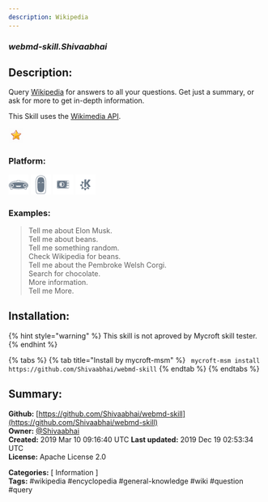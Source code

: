 ```yaml
---
description: Wikipedia
---
```


### _webmd-skill.Shivaabhai_  
## Description:  
Query [Wikipedia](https://www.wikipedia.org) for answers to all your questions.  Get just a summary, or ask for more to get in-depth information.

This Skill uses the [Wikimedia API](https://en.wikipedia.org/w/api.php).  
  
![](../.gitbook/assets/star.png)  
  
### Platform:  
 ![Mark I](../.gitbook/assets/mark-1-icon.png)  ![Mark II](../.gitbook/assets/mark-2-icon.png)  ![Picroft](../.gitbook/assets/picroft-icon.png)  ![plasmoid](../.gitbook/assets/kde.png)   
### Examples:  
> Tell me about Elon Musk.  
> Tell me about beans.  
> Tell me something random.  
> Check Wikipedia for beans.  
> Tell me about the Pembroke Welsh Corgi.  
> Search for chocolate.  
> More information.  
> Tell me More.  
  
## Installation:  
{% hint style="warning" %}
This skill is not aproved by Mycroft skill tester.
{% endhint %}
    
{% tabs %}
{% tab title="Install by mycroft-msm" %}
``` mycroft-msm install https://github.com/Shivaabhai/webmd-skill```
{% endtab %}
  {% endtabs %}
    
## Summary:  
**Github:** [https://github.com/Shivaabhai/webmd-skill](https://github.com/Shivaabhai/webmd-skill)  
**Owner:** [@Shivaabhai](https://github.com/Shivaabhai)  
**Created:** 2019 Mar 10 09:16:40 UTC  **Last updated:** 2019 Dec 19 02:53:34 UTC  
**License:** Apache License 2.0  
  
**Categories:** [ Information ]   
**Tags:** \#wikipedia \#encyclopedia \#general-knowledge \#wiki \#question \#query   
